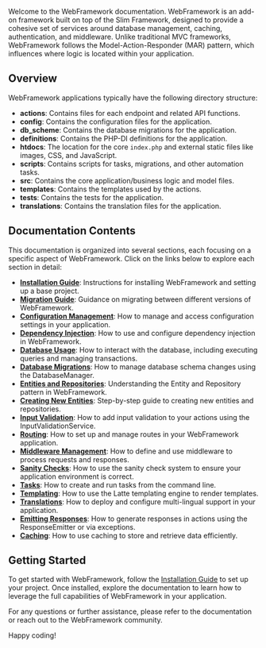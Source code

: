 Welcome to the WebFramework documentation. WebFramework is an add-on framework built on top of the Slim Framework, designed to provide a cohesive set of services around database management, caching, authentication, and middleware. Unlike traditional MVC frameworks, WebFramework follows the Model-Action-Responder (MAR) pattern, which influences where logic is located within your application.

## Overview

WebFramework applications typically have the following directory structure:

- **actions**: Contains files for each endpoint and related API functions.
- **config**: Contains the configuration files for the application.
- **db_scheme**: Contains the database migrations for the application.
- **definitions**: Contains the PHP-DI definitions for the application.
- **htdocs**: The location for the core `index.php` and external static files like images, CSS, and JavaScript.
- **scripts**: Contains scripts for tasks, migrations, and other automation tasks.
- **src**: Contains the core application/business logic and model files.
- **templates**: Contains the templates used by the actions.
- **tests**: Contains the tests for the application.
- **translations**: Contains the translation files for the application.

## Documentation Contents

This documentation is organized into several sections, each focusing on a specific aspect of WebFramework. Click on the links below to explore each section in detail:

- **[Installation Guide](INSTALL.md)**: Instructions for installing WebFramework and setting up a base project.
- **[Migration Guide](MIGRATE.md)**: Guidance on migrating between different versions of WebFramework.
- **[Configuration Management](docs/configuration.md)**: How to manage and access configuration settings in your application.
- **[Dependency Injection](docs/dependency-injection.md)**: How to use and configure dependency injection in WebFramework.
- **[Database Usage](docs/database.md)**: How to interact with the database, including executing queries and managing transactions.
- **[Database Migrations](docs/database-migrations.md)**: How to manage database schema changes using the DatabaseManager.
- **[Entities and Repositories](docs/entities-and-repositories.md)**: Understanding the Entity and Repository pattern in WebFramework.
- **[Creating New Entities](docs/new-entity.md)**: Step-by-step guide to creating new entities and repositories.
- **[Input Validation](docs/input-validation.md)**: How to add input validation to your actions using the InputValidationService.
- **[Routing](docs/routing.md)**: How to set up and manage routes in your WebFramework application.
- **[Middleware Management](docs/middlewares.md)**: How to define and use middleware to process requests and responses.
- **[Sanity Checks](docs/sanity-checks.md)**: How to use the sanity check system to ensure your application environment is correct.
- **[Tasks](docs/tasks.md)**: How to create and run tasks from the command line.
- **[Templating](docs/templating.md)**: How to use the Latte templating engine to render templates.
- **[Translations](docs/translations.md)**: How to deploy and configure multi-lingual support in your application.
- **[Emitting Responses](docs/emitting-responses.md)**: How to generate responses in actions using the ResponseEmitter or via exceptions.
- **[Caching](docs/caching.md)**: How to use caching to store and retrieve data efficiently.

## Getting Started

To get started with WebFramework, follow the [Installation Guide](INSTALL.md) to set up your project. Once installed, explore the documentation to learn how to leverage the full capabilities of WebFramework in your application.

For any questions or further assistance, please refer to the documentation or reach out to the WebFramework community.

Happy coding!
